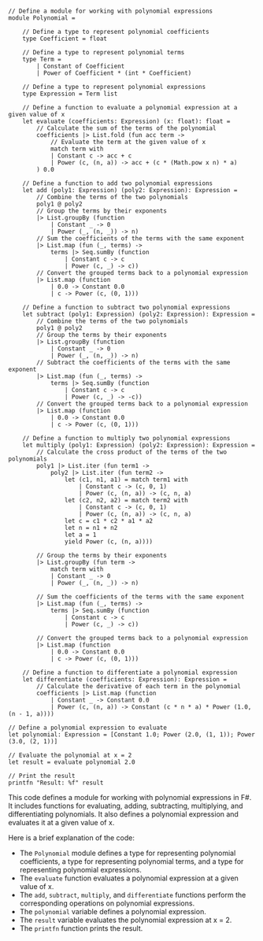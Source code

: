 ```f#

// Define a module for working with polynomial expressions
module Polynomial =

    // Define a type to represent polynomial coefficients
    type Coefficient = float

    // Define a type to represent polynomial terms
    type Term =
        | Constant of Coefficient
        | Power of Coefficient * (int * Coefficient)

    // Define a type to represent polynomial expressions
    type Expression = Term list

    // Define a function to evaluate a polynomial expression at a given value of x
    let evaluate (coefficients: Expression) (x: float): float =
        // Calculate the sum of the terms of the polynomial
        coefficients |> List.fold (fun acc term ->
            // Evaluate the term at the given value of x
            match term with
            | Constant c -> acc + c
            | Power (c, (n, a)) -> acc + (c * (Math.pow x n) * a)
        ) 0.0

    // Define a function to add two polynomial expressions
    let add (poly1: Expression) (poly2: Expression): Expression =
        // Combine the terms of the two polynomials
        poly1 @ poly2
        // Group the terms by their exponents
        |> List.groupBy (function
            | Constant _ -> 0
            | Power (_, (n, _)) -> n)
        // Sum the coefficients of the terms with the same exponent
        |> List.map (fun (_, terms) ->
            terms |> Seq.sumBy (function
                | Constant c -> c
                | Power (c, _) -> c))
        // Convert the grouped terms back to a polynomial expression
        |> List.map (function
            | 0.0 -> Constant 0.0
            | c -> Power (c, (0, 1)))

    // Define a function to subtract two polynomial expressions
    let subtract (poly1: Expression) (poly2: Expression): Expression =
        // Combine the terms of the two polynomials
        poly1 @ poly2
        // Group the terms by their exponents
        |> List.groupBy (function
            | Constant _ -> 0
            | Power (_, (n, _)) -> n)
        // Subtract the coefficients of the terms with the same exponent
        |> List.map (fun (_, terms) ->
            terms |> Seq.sumBy (function
                | Constant c -> c
                | Power (c, _) -> -c))
        // Convert the grouped terms back to a polynomial expression
        |> List.map (function
            | 0.0 -> Constant 0.0
            | c -> Power (c, (0, 1)))

    // Define a function to multiply two polynomial expressions
    let multiply (poly1: Expression) (poly2: Expression): Expression =
        // Calculate the cross product of the terms of the two polynomials
        poly1 |> List.iter (fun term1 ->
            poly2 |> List.iter (fun term2 ->
                let (c1, n1, a1) = match term1 with
                    | Constant c -> (c, 0, 1)
                    | Power (c, (n, a)) -> (c, n, a)
                let (c2, n2, a2) = match term2 with
                    | Constant c -> (c, 0, 1)
                    | Power (c, (n, a)) -> (c, n, a)
                let c = c1 * c2 * a1 * a2
                let n = n1 + n2
                let a = 1
                yield Power (c, (n, a))))

        // Group the terms by their exponents
        |> List.groupBy (fun term ->
            match term with
            | Constant _ -> 0
            | Power (_, (n, _)) -> n)

        // Sum the coefficients of the terms with the same exponent
        |> List.map (fun (_, terms) ->
            terms |> Seq.sumBy (function
                | Constant c -> c
                | Power (c, _) -> c))

        // Convert the grouped terms back to a polynomial expression
        |> List.map (function
            | 0.0 -> Constant 0.0
            | c -> Power (c, (0, 1)))

    // Define a function to differentiate a polynomial expression
    let differentiate (coefficients: Expression): Expression =
        // Calculate the derivative of each term in the polynomial
        coefficients |> List.map (function
            | Constant _ -> Constant 0.0
            | Power (c, (n, a)) -> Constant (c * n * a) * Power (1.0, (n - 1, a))))

// Define a polynomial expression to evaluate
let polynomial: Expression = [Constant 1.0; Power (2.0, (1, 1)); Power (3.0, (2, 1))]

// Evaluate the polynomial at x = 2
let result = evaluate polynomial 2.0

// Print the result
printfn "Result: %f" result

```

This code defines a module for working with polynomial expressions in F#. It includes functions for evaluating, adding, subtracting, multiplying, and differentiating polynomials. It also defines a polynomial expression and evaluates it at a given value of x.

Here is a brief explanation of the code:

* The `Polynomial` module defines a type for representing polynomial coefficients, a type for representing polynomial terms, and a type for representing polynomial expressions.
* The `evaluate` function evaluates a polynomial expression at a given value of x.
* The `add`, `subtract`, `multiply`, and `differentiate` functions perform the corresponding operations on polynomial expressions.
* The `polynomial` variable defines a polynomial expression.
* The `result` variable evaluates the polynomial expression at x = 2.
* The `printfn` function prints the result.